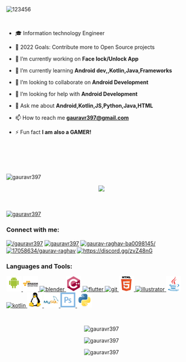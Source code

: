 ![123456](https://user-images.githubusercontent.com/57338455/135743088-496ce880-6bf2-4cf2-8946-e8b5e92bf589.png)


<!---<img align="right" alt="Coding" width="400" src="https://user-images.githubusercontent.com/57338455/135742612-f62c1561-7fbd-491c-9b04-a7231eb9af84.gif"/>
--->
<br>

- 🎓 Information technology Engineer
- 🥅 2022 Goals: Contribute more to Open Source projects

- 🔭 I’m currently working on **Face lock/Unlock App**

- 🌱 I’m currently learning **Android dev,,Kotlin,Java,Frameworks**

- 👯 I’m looking to collaborate on **Android Development**

- 🤝 I’m looking for help with **Android Development**

- 💬 Ask me about **Android,Kotlin,JS,Python,Java,HTML**

- 📫 How to reach me **gauravr397@gmail.com**

- ⚡ Fun fact **I am also a GAMER!**

<br>
<br>
<br>
<br>
<p align="left"> <img src="https://komarev.com/ghpvc/?username=gauravr397&label=Profile%20views&color=0e75b6&style=flat" alt="gauravr397" /> </p>
<div align="center">
  <img src="https://github-profile-trophy.vercel.app/?username=gauravr397&column=7&theme=onedark" />
</div>
<br>
<br>
<p align="left"> <a href="https://twitter.com/gauravr397" target="blank"><img src="https://img.shields.io/twitter/follow/gauravr397?logo=twitter&style=for-the-badge" alt="gauravr397" /></a> </p>


<h3 align="left">Connect with me:</h3>
<p align="left">
<a href="https://dev.to//gauravr397" target="blank"><img align="center" src="https://cdn.jsdelivr.net/npm/simple-icons@3.0.1/icons/dev-dot-to.svg" alt="/gauravr397" height="30" width="40" /></a>
<a href="https://twitter.com/gauravr397" target="blank"><img align="center" src="https://raw.githubusercontent.com/rahuldkjain/github-profile-readme-generator/master/src/images/icons/Social/twitter.svg" alt="gauravr397" height="30" width="40" /></a>
<a href="https://linkedin.com/in/gaurav-raghav-ba0098145/" target="blank"><img align="center" src="https://raw.githubusercontent.com/rahuldkjain/github-profile-readme-generator/master/src/images/icons/Social/linked-in-alt.svg" alt="gaurav-raghav-ba0098145/" height="30" width="40" /></a>
<a href="https://stackoverflow.com/users/17058634/gaurav-raghav" target="blank"><img align="center" src="https://raw.githubusercontent.com/rahuldkjain/github-profile-readme-generator/master/src/images/icons/Social/stack-overflow.svg" alt="17058634/gaurav-raghav" height="30" width="40" /></a>
<a href="https://discord.gg/https://discord.gg/zvZ48nG" target="blank"><img align="center" src="https://raw.githubusercontent.com/rahuldkjain/github-profile-readme-generator/master/src/images/icons/Social/discord.svg" alt="https://discord.gg/zvZ48nG" height="30" width="40" /></a>
</p>


<h3 align="left">Languages and Tools:</h3>
<p align="left"> <a href="https://developer.android.com" target="_blank"> <img src="https://raw.githubusercontent.com/devicons/devicon/master/icons/android/android-original-wordmark.svg" alt="android" width="40" height="40"/> </a> <a href="https://aws.amazon.com" target="_blank"> <img src="https://raw.githubusercontent.com/devicons/devicon/master/icons/amazonwebservices/amazonwebservices-original-wordmark.svg" alt="aws" width="40" height="40"/> </a> <a href="https://www.blender.org/" target="_blank"> <img src="https://download.blender.org/branding/community/blender_community_badge_white.svg" alt="blender" width="40" height="40"/> </a> <a href="https://www.w3schools.com/cpp/" target="_blank"> <img src="https://raw.githubusercontent.com/devicons/devicon/master/icons/cplusplus/cplusplus-original.svg" alt="cplusplus" width="40" height="40"/> </a> <a href="https://flutter.dev" target="_blank"> <img src="https://www.vectorlogo.zone/logos/flutterio/flutterio-icon.svg" alt="flutter" width="40" height="40"/> </a> <a href="https://git-scm.com/" target="_blank"> <img src="https://www.vectorlogo.zone/logos/git-scm/git-scm-icon.svg" alt="git" width="40" height="40"/> </a> <a href="https://www.w3.org/html/" target="_blank"> <img src="https://raw.githubusercontent.com/devicons/devicon/master/icons/html5/html5-original-wordmark.svg" alt="html5" width="40" height="40"/> </a> <a href="https://www.adobe.com/in/products/illustrator.html" target="_blank"> <img src="https://www.vectorlogo.zone/logos/adobe_illustrator/adobe_illustrator-icon.svg" alt="illustrator" width="40" height="40"/> </a> <a href="https://www.java.com" target="_blank"> <img src="https://raw.githubusercontent.com/devicons/devicon/master/icons/java/java-original.svg" alt="java" width="40" height="40"/> </a> <a href="https://kotlinlang.org" target="_blank"> <img src="https://www.vectorlogo.zone/logos/kotlinlang/kotlinlang-icon.svg" alt="kotlin" width="40" height="40"/> </a> <a href="https://www.linux.org/" target="_blank"> <img src="https://raw.githubusercontent.com/devicons/devicon/master/icons/linux/linux-original.svg" alt="linux" width="40" height="40"/> </a> <a href="https://www.mysql.com/" target="_blank"> <img src="https://raw.githubusercontent.com/devicons/devicon/master/icons/mysql/mysql-original-wordmark.svg" alt="mysql" width="40" height="40"/> </a> <a href="https://www.photoshop.com/en" target="_blank"> <img src="https://raw.githubusercontent.com/devicons/devicon/master/icons/photoshop/photoshop-line.svg" alt="photoshop" width="40" height="40"/> </a> <a href="https://www.python.org" target="_blank"> <img src="https://raw.githubusercontent.com/devicons/devicon/master/icons/python/python-original.svg" alt="python" width="40" height="40"/> </a> </p>

<br>
<p align="center"> <img src="https://github-readme-stats.vercel.app/api/top-langs?username=gauravr397&show_icons=true&locale=en&layout=compact" alt="gauravr397" /></p>
<p align="center"> <img src=https://github-readme-stats.vercel.app/api?username=gauravr397&show_icons=true alt=gauravr397 /> </p>
<p align="center"><img src="https://github-readme-streak-stats.herokuapp.com/?user=gauravr397&" alt="gauravr397" /></p>


